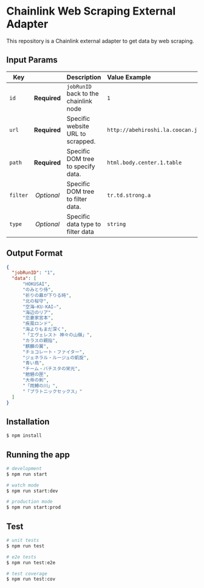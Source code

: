 # Chainlink Web Scraping External Adapter
This repository is a Chainlink external adapter to get data by web scraping.

## Input Params

| Key      |               | Description | Value Example |
|---------------|:-------------:|------------- |:---------|
| `id`     | **Required**  | `jobRunID` back to the chainlink node | `1` |
| `url`  | **Required**  | Specific website URL to scrapped. | `http://abehiroshi.la.coocan.jp/movie/eiga.htm` |
| `path`  | **Required**  | Specific DOM tree to specify data. | `html.body.center.1.table` |
| `filter` | *Optional* | Specific DOM tree to filter data. | `tr.td.strong.a` |
| `type`  | *Optional*  | Specific data type to filter data | `string` | 


## Output Format

```json
{
  "jobRunID": "1",
  "data": [
      "HOKUSAI",
      "のみとり侍",
      "祈りの幕が下りる時",
      "北の桜守",
      "空海―KU-KAI―",
      "海辺のリア",
      "恋妻家宮本",
      "疾風ロンド",
      "海よりもまだ深く",
      "「エヴェレスト 神々の山嶺」",
      "カラスの親指",
      "麒麟の翼",
      "チョコレート・ファイター",
      "ジェネラル・ルージュの凱旋",
      "青い鳥",
      "チーム・バチスタの栄光",
      "魍魎の匣",
      "大帝の剣",
      "「雨鱒の川」",
      "「プラトニックセックス」"
  ]
}
```

## Installation

```bash
$ npm install
```

## Running the app

```bash
# development
$ npm run start

# watch mode
$ npm run start:dev

# production mode
$ npm run start:prod
```

## Test

```bash
# unit tests
$ npm run test

# e2e tests
$ npm run test:e2e

# test coverage
$ npm run test:cov
```
